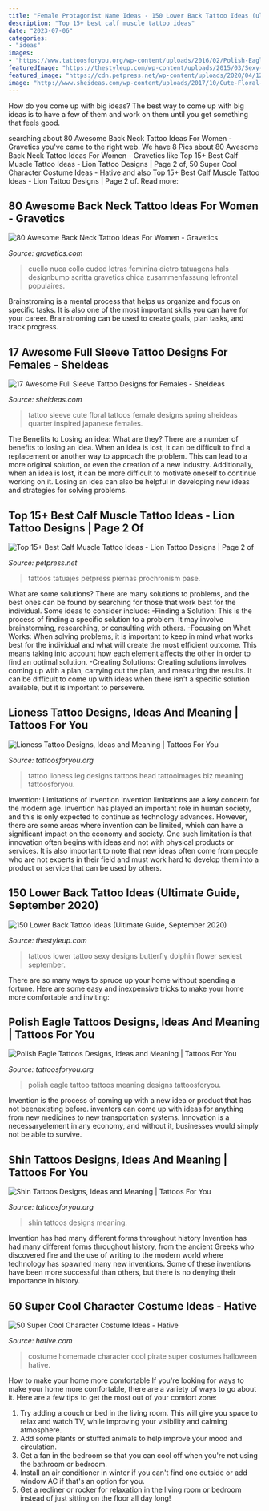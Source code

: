 ```yaml
---
title: "Female Protagonist Name Ideas - 150 Lower Back Tattoo Ideas (ultimate Guide, September 2020)"
description: "Top 15+ best calf muscle tattoo ideas"
date: "2023-07-06"
categories:
- "ideas"
images:
- "https://www.tattoosforyou.org/wp-content/uploads/2016/02/Polish-Eagle-Tattoo-Images.jpg"
featuredImage: "https://thestyleup.com/wp-content/uploads/2015/03/Sexy-Lower-Back-Tattoos-for-Women-27.jpg"
featured_image: "https://cdn.petpress.net/wp-content/uploads/2020/04/12005608/lion-calf-tattoo-boy.jpg"
image: "http://www.sheideas.com/wp-content/uploads/2017/10/Cute-Floral-Full-Sleeve-Tattoo-Art-for-Spring.jpg"
---
```



How do you come up with big ideas?
The best way to come up with big ideas is to have a few of them and work on them until you get something that feels good.

	

		
searching about 80 Awesome Back Neck Tattoo Ideas For Women - Gravetics you've came to the right web. We have 8 Pics about 80 Awesome Back Neck Tattoo Ideas For Women - Gravetics like Top 15+ Best Calf Muscle Tattoo Ideas - Lion Tattoo Designs | Page 2 of, 50 Super Cool Character Costume Ideas - Hative and also Top 15+ Best Calf Muscle Tattoo Ideas - Lion Tattoo Designs | Page 2 of. Read more:
		
    
## 80 Awesome Back Neck Tattoo Ideas For Women - Gravetics

<img loading=lazy src="https://www.gravetics.com/wp-content/uploads/2016/11/Font-Tattoo-on-neck.jpg" onerror="this.onerror=null;this.src='https://tse2.mm.bing.net/th?id=OIP.gjuXliGaqgEb4NMZhWM0GAHaLl&amp;pid=15.1';" alt="80 Awesome Back Neck Tattoo Ideas For Women - Gravetics">

_Source: gravetics.com_

>cuello nuca collo cuded letras feminina dietro tatuagens hals designbump scritta gravetics chica zusammenfassung lefrontal populaires. 

	

Brainstroming is a mental process that helps us organize and focus on specific tasks. It is also one of the most important skills you can have for your career. Brainstroming can be used to create goals, plan tasks, and track progress.

    
## 17 Awesome Full Sleeve Tattoo Designs For Females - SheIdeas

<img loading=lazy src="http://www.sheideas.com/wp-content/uploads/2017/10/Cute-Floral-Full-Sleeve-Tattoo-Art-for-Spring.jpg" onerror="this.onerror=null;this.src='https://tse2.mm.bing.net/th?id=OIP.szRgPvwa9m4CmP7a3onUJgHaLG&amp;pid=15.1';" alt="17 Awesome Full Sleeve Tattoo Designs for Females - SheIdeas">

_Source: sheideas.com_

>tattoo sleeve cute floral tattoos female designs spring sheideas quarter inspired japanese females. 

	

The Benefits to Losing an idea: What are they?
There are a number of benefits to losing an idea. When an idea is lost, it can be difficult to find a replacement or another way to approach the problem. This can lead to a more original solution, or even the creation of a new industry. Additionally, when an idea is lost, it can be more difficult to motivate oneself to continue working on it. Losing an idea can also be helpful in developing new ideas and strategies for solving problems.

    
## Top 15+ Best Calf Muscle Tattoo Ideas - Lion Tattoo Designs | Page 2 Of

<img loading=lazy src="https://cdn.petpress.net/wp-content/uploads/2020/04/12005608/lion-calf-tattoo-boy.jpg" onerror="this.onerror=null;this.src='https://tse4.mm.bing.net/th?id=OIP.-hcwvMZWBYW78GylegP-KAHaJQ&amp;pid=15.1';" alt="Top 15+ Best Calf Muscle Tattoo Ideas - Lion Tattoo Designs | Page 2 of">

_Source: petpress.net_

>tattoos tatuajes petpress piernas prochronism pase. 

	

What are some solutions?
There are many solutions to problems, and the best ones can be found by searching for those that work best for the individual. Some ideas to consider include: 
-Finding a Solution: This is the process of finding a specific solution to a problem. It may involve brainstorming, researching, or consulting with others. 
-Focusing on What Works: When solving problems, it is important to keep in mind what works best for the individual and what will create the most efficient outcome. This means taking into account how each element affects the other in order to find an optimal solution. 
-Creating Solutions: Creating solutions involves coming up with a plan, carrying out the plan, and measuring the results. It can be difficult to come up with ideas when there isn't a specific solution available, but it is important to persevere.

    
## Lioness Tattoo Designs, Ideas And Meaning | Tattoos For You

<img loading=lazy src="https://www.tattoosforyou.org/wp-content/uploads/2017/09/Lioness-Tattoo-Photos.jpg" onerror="this.onerror=null;this.src='https://tse3.mm.bing.net/th?id=OIP.kxaRgoUz06aW7ZLAneWTwQHaLH&amp;pid=15.1';" alt="Lioness Tattoo Designs, Ideas and Meaning | Tattoos For You">

_Source: tattoosforyou.org_

>tattoo lioness leg designs tattoos head tattooimages biz meaning tattoosforyou. 

	

Invention: Limitations of invention
Invention limitations are a key concern for the modern age. Invention has played an important role in human society, and this is only expected to continue as technology advances. However, there are some areas where invention can be limited, which can have a significant impact on the economy and society. One such limitation is that innovation often begins with ideas and not with physical products or services. It is also important to note that new ideas often come from people who are not experts in their field and must work hard to develop them into a product or service that can be used by others.

    
## 150 Lower Back Tattoo Ideas (Ultimate Guide, September 2020)

<img loading=lazy src="https://thestyleup.com/wp-content/uploads/2015/03/Sexy-Lower-Back-Tattoos-for-Women-27.jpg" onerror="this.onerror=null;this.src='https://tse3.mm.bing.net/th?id=OIP.YUoFgXUzuTz8TGq11Ww_qgHaLH&amp;pid=15.1';" alt="150 Lower Back Tattoo Ideas (Ultimate Guide, September 2020)">

_Source: thestyleup.com_

>tattoos lower tattoo sexy designs butterfly dolphin flower sexiest september. 

	

There are so many ways to spruce up your home without spending a fortune. Here are some easy and inexpensive tricks to make your home more comfortable and inviting:

    
## Polish Eagle Tattoos Designs, Ideas And Meaning | Tattoos For You

<img loading=lazy src="https://www.tattoosforyou.org/wp-content/uploads/2016/02/Polish-Eagle-Tattoo-Images.jpg" onerror="this.onerror=null;this.src='https://tse1.mm.bing.net/th?id=OIP.EyZxXCYCuipmRExzqZk_agHaJ4&amp;pid=15.1';" alt="Polish Eagle Tattoos Designs, Ideas and Meaning | Tattoos For You">

_Source: tattoosforyou.org_

>polish eagle tattoo tattoos meaning designs tattoosforyou. 

	

Invention is the process of coming up with a new idea or product that has not beenexisting before. inventors can come up with ideas for anything from new medicines to new transportation systems. Innovation is a necessaryelement in any economy, and without it, businesses would simply not be able to survive.

    
## Shin Tattoos Designs, Ideas And Meaning | Tattoos For You

<img loading=lazy src="https://www.tattoosforyou.org/wp-content/uploads/2016/03/Tattoos-on-Shin.jpg" onerror="this.onerror=null;this.src='https://tse4.mm.bing.net/th?id=OIP.jumI5KyJkPsc0fwxZ1WJqgHaLH&amp;pid=15.1';" alt="Shin Tattoos Designs, Ideas and Meaning | Tattoos For You">

_Source: tattoosforyou.org_

>shin tattoos designs meaning. 

	

Invention has had many different forms throughout history
Invention has had many different forms throughout history, from the ancient Greeks who discovered fire and the use of writing to the modern world where technology has spawned many new inventions. Some of these inventions have been more successful than others, but there is no denying their importance in history.

    
## 50 Super Cool Character Costume Ideas - Hative

<img loading=lazy src="https://hative.com/wp-content/uploads/2014/10/super-cool-costume-ideas/49-homemade-pirate-costume.jpg" onerror="this.onerror=null;this.src='https://tse1.mm.bing.net/th?id=OIP.Gp3Tnz-_sDvNcBk3rnMIbgHaKc&amp;pid=15.1';" alt="50 Super Cool Character Costume Ideas - Hative">

_Source: hative.com_

>costume homemade character cool pirate super costumes halloween hative. 

	

How to make your home more comfortable
If you're looking for ways to make your home more comfortable, there are a variety of ways to go about it. Here are a few tips to get the most out of your comfort zone: 
1. Try adding a couch or bed in the living room. This will give you space to relax and watch TV, while improving your visibility and calming atmosphere. 
2. Add some plants or stuffed animals to help improve your mood and circulation. 
3. Get a fan in the bedroom so that you can cool off when you're not using the bathroom or bedroom. 
4. Install an air conditioner in winter if you can't find one outside or add window AC if that's an option for you. 
5. Get a recliner or rocker for relaxation in the living room or bedroom instead of just sitting on the floor all day long!

